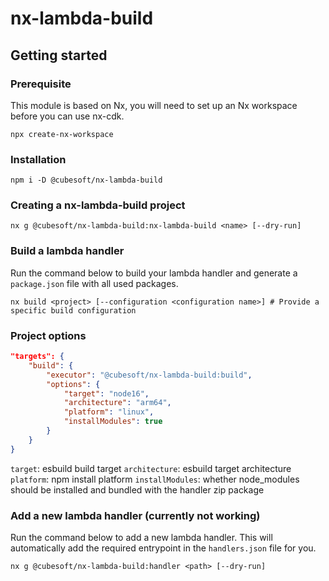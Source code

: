 # nx-lambda-build

## Getting started

### Prerequisite

This module is based on Nx, you will need to set up an Nx workspace before you can use nx-cdk.

```shell
npx create-nx-workspace
```

### Installation

```shell
npm i -D @cubesoft/nx-lambda-build
```

### Creating a nx-lambda-build project

```shell
nx g @cubesoft/nx-lambda-build:nx-lambda-build <name> [--dry-run]
```

### Build a lambda handler

Run the command below to build your lambda handler and generate a `package.json` file with all used packages.

```shell
nx build <project> [--configuration <configuration name>] # Provide a specific build configuration
```

### Project options

```json
"targets": {
    "build": {
        "executor": "@cubesoft/nx-lambda-build:build",
        "options": {
            "target": "node16",
            "architecture": "arm64",
            "platform": "linux",
            "installModules": true
        }
    }
}
```

`target`: esbuild build target
`architecture`: esbuild target architecture
`platform`: npm install platform
`installModules`: whether node_modules should be installed and bundled with the handler zip package

### Add a new lambda handler (currently not working)

Run the command below to add a new lambda handler. This will automatically add the required entrypoint in the `handlers.json` file for you.

```shell
nx g @cubesoft/nx-lambda-build:handler <path> [--dry-run]
```
